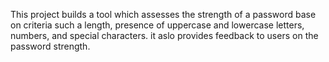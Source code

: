 This project builds a tool which assesses the strength of a password base on criteria such a length, presence of uppercase and lowercase letters, numbers, and special characters. it aslo provides feedback to users on the password strength.

